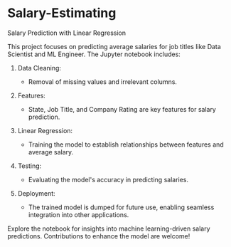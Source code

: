 # Salary-Estimating
Salary Prediction with Linear Regression

This project focuses on predicting average salaries for job titles like Data Scientist and ML Engineer. The Jupyter notebook includes:

1. Data Cleaning:
   - Removal of missing values and irrelevant columns.

2. Features:
   - State, Job Title, and Company Rating are key features for salary prediction.

3. Linear Regression:
   - Training the model to establish relationships between features and average salary.

4. Testing:
   - Evaluating the model's accuracy in predicting salaries.

5. Deployment:
   - The trained model is dumped for future use, enabling seamless integration into other applications.

Explore the notebook for insights into machine learning-driven salary predictions. Contributions to enhance the model are welcome!

